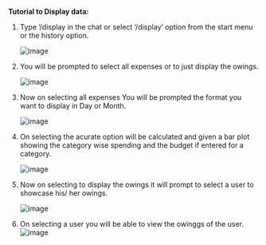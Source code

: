 ﻿**Tutorial to Display data:**

1. Type ‘/display in the chat or select ‘/display’ option from the start menu or the history option.

   ![image](https://github.com/user-attachments/assets/3cf13cad-eb5f-4674-ac17-2d6a165bdec3)

2. You will be prompted to select all expenses or to just display the owings.

   ![image](https://github.com/user-attachments/assets/bd2c3837-55b3-467d-8a12-303da01ac864)

3. Now on selecting all expenses You will be prompted the format you want to display in Day or Month.

   ![image](https://github.com/user-attachments/assets/37fcc8ed-f5be-48e5-918e-1ebb5bd89943)

4. On selecting the acurate option will be calculated and given a bar plot showing the category wise 
   spending and the budget if entered for a category.

   ![image](https://github.com/user-attachments/assets/29a0d467-70da-4520-bd75-d66a0c6ef9e5)


5. Now on selecting to display the owings it will prompt to select a user to showcase his/ her owings.

   ![image](https://github.com/user-attachments/assets/cc89b9f7-22ba-4524-8d26-add9f467e1d6)

6. On selecting a user you will be able to view the owinggs of the user.
   ![image](https://github.com/user-attachments/assets/cca1fd2f-7208-4168-805c-31bcc73109d2)


